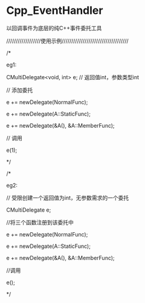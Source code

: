 # Cpp_EventHandler
以回调事件为底层的纯C++事件委托工具


//////////////////使用示例///////////////////////////////////

/*

eg1:

CMultiDelegate<void, int> e;		// 返回值int，参数类型int

// 添加委托

e += newDelegate(NormalFunc);

e += newDelegate(A::StaticFunc);

e += newDelegate(&A(), &A::MemberFunc);

// 调用

e(1);

*/

/*

eg2:

// 受限创建一个返回值为int，无参数需求的一个委托

CMultiDelegate<void> e;

//将三个函数注册到该委托中

e += newDelegate(NormalFunc);

e += newDelegate(A::StaticFunc);

e += newDelegate(&A(), &A::MemberFunc);

//调用

e();

*/
